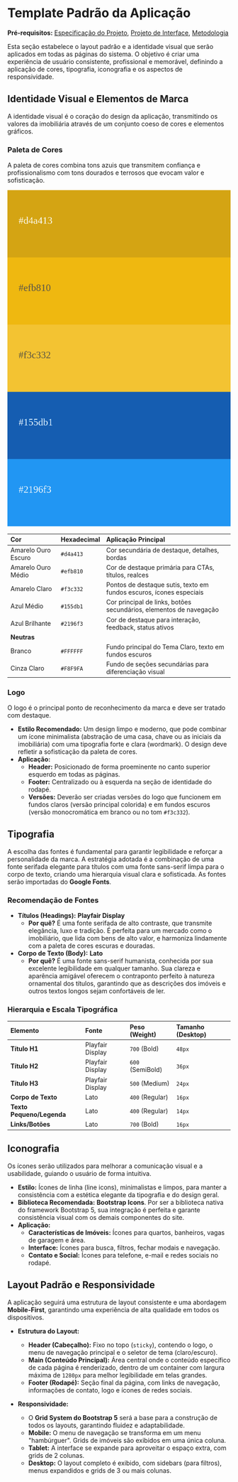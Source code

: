 # Template Padrão da Aplicação

**Pré-requisitos:** [Especificação do Projeto](./1-Documentação-de-Contexto.md), [Projeto de Interface](./3-Projeto-de-Interface.md), [Metodologia](./2-Gerenciamento-e-Metodologia.md)

Esta seção estabelece o layout padrão e a identidade visual que serão aplicados em todas as páginas do sistema. O objetivo é criar uma experiência de usuário consistente, profissional e memorável, definindo a aplicação de cores, tipografia, iconografia e os aspectos de responsividade.

## Identidade Visual e Elementos de Marca

A identidade visual é o coração do design da aplicação, transmitindo os valores da imobiliária através de um conjunto coeso de cores e elementos gráficos.

### Paleta de Cores

A paleta de cores combina tons azuis que transmitem confiança e profissionalismo com tons dourados e terrosos que evocam valor e sofisticação.

![paleta-de-cores.png](/docs/img/paleta-de-cores.png)

| Cor | Hexadecimal | Aplicação Principal |
| :--- | :--- | :--- |
| Amarelo Ouro Escuro | `#d4a413` | Cor secundária de destaque, detalhes, bordas |
| Amarelo Ouro Médio | `#efb810` | Cor de destaque primária para CTAs, títulos, realces |
| Amarelo Claro | `#f3c332` | Pontos de destaque sutis, texto em fundos escuros, ícones especiais |
| Azul Médio | `#155db1` | Cor principal de links, botões secundários, elementos de navegação |
| Azul Brilhante | `#2196f3` | Cor de destaque para interação, feedback, status ativos |
| **Neutras** | | |
| Branco | `#FFFFFF` | Fundo principal do Tema Claro, texto em fundos escuros |
| Cinza Claro | `#F8F9FA`| Fundo de seções secundárias para diferenciação visual |

### Logo

O logo é o principal ponto de reconhecimento da marca e deve ser tratado com destaque.

* **Estilo Recomendado:** Um design limpo e moderno, que pode combinar um ícone minimalista (abstração de uma casa, chave ou as iniciais da imobiliária) com uma tipografia forte e clara (wordmark). O design deve refletir a sofisticação da paleta de cores.
* **Aplicação:**
    * **Header:** Posicionado de forma proeminente no canto superior esquerdo em todas as páginas.
    * **Footer:** Centralizado ou à esquerda na seção de identidade do rodapé.
    * **Versões:** Deverão ser criadas versões do logo que funcionem em fundos claros (versão principal colorida) e em fundos escuros (versão monocromática em branco ou no tom `#f3c332`).

## Tipografia

A escolha das fontes é fundamental para garantir legibilidade e reforçar a personalidade da marca. A estratégia adotada é a combinação de uma fonte serifada elegante para títulos com uma fonte sans-serif limpa para o corpo de texto, criando uma hierarquia visual clara e sofisticada. As fontes serão importadas do **Google Fonts**.

### Recomendação de Fontes

* **Títulos (Headings):** **Playfair Display**
    * **Por quê?** É uma fonte serifada de alto contraste, que transmite elegância, luxo e tradição. É perfeita para um mercado como o imobiliário, que lida com bens de alto valor, e harmoniza lindamente com a paleta de cores escuras e douradas.
* **Corpo de Texto (Body):** **Lato**
    * **Por quê?** É uma fonte sans-serif humanista, conhecida por sua excelente legibilidade em qualquer tamanho. Sua clareza e aparência amigável oferecem o contraponto perfeito à natureza ornamental dos títulos, garantindo que as descrições dos imóveis e outros textos longos sejam confortáveis de ler.

### Hierarquia e Escala Tipográfica

| Elemento | Fonte | Peso (Weight) | Tamanho (Desktop) |
| :--- | :--- | :--- | :--- |
| **Título H1** | Playfair Display | `700` (Bold) | `48px` |
| **Título H2** | Playfair Display | `600` (SemiBold)| `36px` |
| **Título H3** | Playfair Display | `500` (Medium) | `24px` |
| **Corpo de Texto**| Lato | `400` (Regular) | `16px` |
| **Texto Pequeno/Legenda**| Lato | `400` (Regular) | `14px` |
| **Links/Botões**| Lato | `700` (Bold) | `16px` |

## Iconografia

Os ícones serão utilizados para melhorar a comunicação visual e a usabilidade, guiando o usuário de forma intuitiva.

* **Estilo:** Ícones de linha (line icons), minimalistas e limpos, para manter a consistência com a estética elegante da tipografia e do design geral.
* **Biblioteca Recomendada:** **Bootstrap Icons**. Por ser a biblioteca nativa do framework Bootstrap 5, sua integração é perfeita e garante consistência visual com os demais componentes do site.
* **Aplicação:**
    * **Características de Imóveis:** Ícones para quartos, banheiros, vagas de garagem e área.
    * **Interface:** Ícones para busca, filtros, fechar modais e navegação.
    * **Contato e Social:** Ícones para telefone, e-mail e redes sociais no rodapé.

## Layout Padrão e Responsividade

A aplicação seguirá uma estrutura de layout consistente e uma abordagem **Mobile-First**, garantindo uma experiência de alta qualidade em todos os dispositivos.

* **Estrutura do Layout:**
    * **Header (Cabeçalho):** Fixo no topo (`sticky`), contendo o logo, o menu de navegação principal e o seletor de tema (claro/escuro).
    * **Main (Conteúdo Principal):** Área central onde o conteúdo específico de cada página é renderizado, dentro de um container com largura máxima de `1280px` para melhor legibilidade em telas grandes.
    * **Footer (Rodapé):** Seção final da página, com links de navegação, informações de contato, logo e ícones de redes sociais.

* **Responsividade:**
    * O **Grid System do Bootstrap 5** será a base para a construção de todos os layouts, garantindo fluidez e adaptabilidade.
    * **Mobile:** O menu de navegação se transforma em um menu "hambúrguer". Grids de imóveis são exibidos em uma única coluna.
    * **Tablet:** A interface se expande para aproveitar o espaço extra, com grids de 2 colunas.
    * **Desktop:** O layout completo é exibido, com sidebars (para filtros), menus expandidos e grids de 3 ou mais colunas.